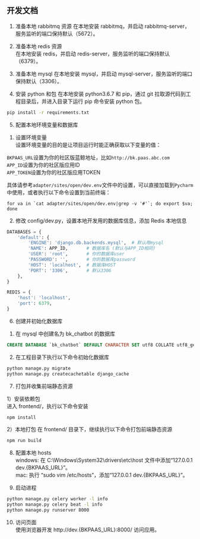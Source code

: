 ## 开发文档

1. 准备本地 rabbitmq 资源
在本地安装 rabbitmq，并启动 rabbitmq-server，服务监听的端口保持默认（5672）。

2. 准备本地 redis 资源  
在本地安装 redis，并启动 redis-server，服务监听的端口保持默认（6379）。

3. 准备本地 mysql
在本地安装 mysql，并启动 mysql-server，服务监听的端口保持默认（3306）。

4. 安装 python 和包
在本地安装 python3.6.7 和 pip，通过 git 拉取源代码到工程目录后，并进入目录下运行 pip 命令安装 python 包。

```bash
pip install -r requirements.txt
```


5. 配置本地环境变量和数据库

1) 设置环境变量  
设置环境变量的目的是让项目运行时能正确获取以下变量的值：    

`BKPAAS_URL`设置为你的社区版蓝鲸地址，比如`http://bk.paas.abc.com`     
`APP_ID`设置为你的社区版应用ID        
`APP_TOKEN`设置为你的社区版应用TOKEN      

具体请参考`adapter/sites/open/dev.env`文件中的设置，可以直接加载到`Pycharm`中使用，或者执行以下命令设置到当前终端：     
```
for va in `cat adapter/sites/open/dev.env|grep -v '#'`; do export $va; done
```

2) 修改 config/dev.py，设置本地开发用的数据库信息，添加 Redis 本地信息

```python
DATABASES = {
    'default': {
        'ENGINE': 'django.db.backends.mysql',  # 默认用mysql
        'NAME': APP_ID,       # 数据库名 (默认与APP_ID相同)
        'USER': 'root',       # 你的数据库user
        'PASSWORD': '',       # 你的数据库password
        'HOST': 'localhost',  # 数据库HOST
        'PORT': '3306',       # 默认3306
    },
}

REDIS = {
    'host': 'localhost',
    'port': 6379,
}
```


6. 创建并初始化数据库  

1) 在 mysql 中创建名为 bk_chatbot 的数据库
```sql
CREATE DATABASE `bk_chatbot` DEFAULT CHARACTER SET utf8 COLLATE utf8_general_ci;
```

2) 在工程目录下执行以下命令初始化数据库
```bash
python manage.py migrate
python manage.py createcachetable django_cache
```


7. 打包并收集前端静态资源

1）安装依赖包  
进入 frontend/，执行以下命令安装
```bash
npm install
```

2）本地打包
在 frontend/ 目录下，继续执行以下命令打包前端静态资源
```bash
npm run build
```

8. 配置本地 hosts  
windows: 在 C:\Windows\System32\drivers\etc\host 文件中添加“127.0.0.1 dev.{BKPAAS_URL}”。  
mac: 执行 “sudo vim /etc/hosts”，添加“127.0.0.1 dev.{BKPAAS_URL}”。


9. 启动进程
```bash
python manage.py celery worker -l info
python manage.py celery beat -l info
python manage.py runserver 8000
```


10. 访问页面  
使用浏览器开发 http://dev.{BKPAAS_URL}:8000/ 访问应用。
